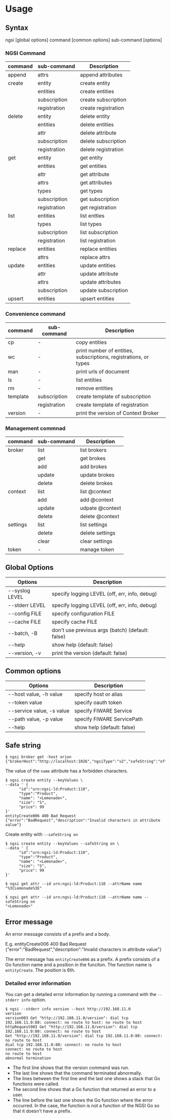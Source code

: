 # Usage

## Syntax

ngsi [global options] command [common options] sub-command [options]

### NGSI Command

| command | sub-command  | Description         |
| ------- | ------------ | ------------------- |
| append  | attrs        | append attributes   |
| create  | entity       | create entity       |
|         | entities     | create entities     |
|         | subscription | create subscription |
|         | registration | create registration |
| delete  | entity       | delete entity       |
|         | entities     | delete entities     |
|         | attr         | delete attribute    |
|         | subscription | delete subscription |
|         | registration | delete registration |
| get     | entity       | get entity          |
|         | entities     | get entities        |
|         | attr         | get attribute       |
|         | attrs        | get attributes      |
|         | types        | get types           |
|         | subscription | get subscription    |
|         | registration | get registration    |
| list    | entities     | list entties        |
|         | types        | list types          |
|         | subscription | list subscription   |
|         | registration | list registration   |
| replace | entities     | replace entities    |
|         | attrs        | replace attrs       |
| update  | entities     | update entities     |
|         | attr         | update attribute    |
|         | attrs        | update attributes   |
|         | subscription | update subscription |
| upsert  | entities     | upsert entities     |

### Convenience command

| command  | sub-command  | Description                                                      |
| -------- | ------------ | ---------------------------------------------------------------- |
| cp       | -            | copy entities                                                    |
| wc       | -            | print number of entities, subscriptions, registrations, or types |
| man      | -            | print urls of document                                           |
| ls       | -            | list entities                                                    |
| rm       | -            | remove entities                                                  |
| template | subscription | create template of subscription                                  |
|          | registration | create template of registration                                  |
| version  | -            | print the version of Context Broker                              |

### Management commnad

| command  | sub-command  | Description     |
| -------- | ------------ | --------------- |
| broker   | list         | list brokers    |
|          | get          | get brokes      |
|          | add          | add brokes      |
|          | update       | update brokes   |
|          | delete       | delete brokes   |
| context  | list         | list @context   |
|          | add          | add @context    |
|          | update       | udpate @context |
|          | delete       | delete @context |
| settings | list         | list settings   |
|          | delete       | delete settings |
|          | clear        | clear settings  |
| token    | -            | manage token    |

## Global Options

| Options	     | Description                                      |
| -------------- | ------------------------------------------------ |
| --syslog LEVEL | specify logging LEVEL (off, err, info, debug)    |
| --stderr LEVEL | specify logging LEVEL (off, err, info, debug)    |
| --config FILE  | specify configuration FILE                       |
| --cache FILE   | specify cache FILE                               |
| --batch, -B    | don't use previous args (batch) (default: false) |
| --help         | show help (default: false)                       |
| --version, -v  | print the version (default: false)               |

## Common options

| Options                   | Description                |
| ------------------------- | -------------------------- |
| --host value, -h value    | specify host or alias      |
| --token value             | specify oauth token        |
| --service value, -s value | specify FIWARE Service     |
| --path value, -p value    | specify FIWARE ServicePath |
| --help                    | show help (default: false) |

## Safe string

```
$ ngsi broker get -host orion
{"brokerHost":"http://localhost:1026","ngsiType":"v2","safeString":"off"}
```

The value of the `name` attribute has a forbidden characters.

```
$ ngsi create entity --keyValues \
--data ' {
      "id":"urn:ngsi-ld:Product:110",
      "type":"Product",
      "name": "<Lemonade>",
      "size": "S",
      "price": 99
}'
entityCreate006 400 Bad Request {"error":"BadRequest","description":"Invalid characters in attribute value"}
```

Create entity with `--safeString on`

```
$ ngsi create entity --keyValues --safeString on \
--data ' {
      "id":"urn:ngsi-ld:Product:110",
      "type":"Product",
      "name": "<Lemonade>",
      "size": "S",
      "price": 99
}'
```

```
$ ngsi get attr --id urn:ngsi-ld:Product:110 --attrName name
"%3CLemonade%3E"
```

```
$ ngsi get attr --id urn:ngsi-ld:Product:110 --attrName name --safeString on
"<Lemonade>"
```

## Error message

An error message consists of a prefix and a body.

E.g. entityCreate006 400 Bad Request {"error":"BadRequest","description":"Invalid characters in attribute value"}

The error message has `entityCreate006` as a prefix. A prefix consists of a Go function name and a position in the funciton.
The function name is `entityCreate`. The position is 6th.

### Detailed error information

You can get a detailed error information by running a command with the `--stderr info` option.

```
$ ngsi --stderr info version --host http://192.168.11.0
version
version003 Get "http://192.168.11.0/version": dial tcp 192.168.11.0:80: connect: no route to host: no route to host
httpRequest003 Get "http://192.168.11.0/version": dial tcp 192.168.11.0:80: connect: no route to host
Get "http://192.168.11.0/version": dial tcp 192.168.11.0:80: connect: no route to host
dial tcp 192.168.11.0:80: connect: no route to host
connect: no route to host
no route to host
abnormal termination
```

-   The first line shows that the version command was run.
-   The last line shows that the command terminated abnormally.
-   The lines between the first line and the last one shows a stack that Go functions were called.
-   The second line shows that a Go function that returned an error to a user.
-   The line before the last one shows the Go function where the error occurred. In the case, the function is not
    a function of the NGSI Go so that it doesn't have a prefix.
